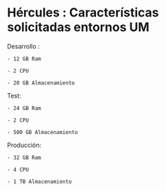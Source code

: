 # Hércules : Características solicitadas entornos UM



Desarrollo :


```
- 12 GB Ram
```

```
- 2 CPU
```

```
- 20 GB Almacenamiento
```
  


Test:


```
- 24 GB Ram
```

```
- 2 CPU
```

```
- 500 GB Almacenamiento
```
  


Producción:


```
- 32 GB Ram
```

```
- 4 CPU
```

```
- 1 TB Almacenamiento
```



